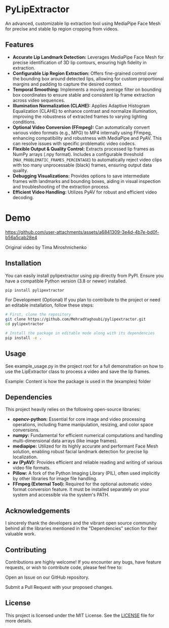 # PyLipExtractor

An advanced, customizable lip extraction tool using MediaPipe Face Mesh for precise and stable lip region cropping from videos.

## Features

* **Accurate Lip Landmark Detection:** Leverages MediaPipe Face Mesh for precise identification of 3D lip contours, ensuring high fidelity in extraction.
* **Configurable Lip Region Extraction:** Offers fine-grained control over the bounding box around detected lips, allowing for custom proportional margins and padding to capture the desired context.
* **Temporal Smoothing:** Implements a moving average filter on bounding box coordinates to ensure stable and consistent lip frame extraction across video sequences.
* **Illumination Normalization (CLAHE):** Applies Adaptive Histogram Equalization (CLAHE) to enhance contrast and normalize illumination, improving the robustness of extracted frames to varying lighting conditions.
* **Optional Video Conversion (FFmpeg):** Can automatically convert various video formats (e.g., MPG) to MP4 internally using FFmpeg, enhancing compatibility and robustness with MediaPipe and PyAV. This can resolve issues with specific problematic video codecs.
* **Flexible Output & Quality Control:** Extracts processed lip frames as NumPy arrays (.npy format). Includes a configurable threshold (`MAX_PROBLEMATIC_FRAMES_PERCENTAGE`) to automatically reject video clips with too many unprocessable (black) frames, ensuring output data quality.
* **Debugging Visualizations:** Provides options to save intermediate frames with landmarks and bounding boxes, aiding in visual inspection and troubleshooting of the extraction process.
* **Efficient Video Handling:** Utilizes PyAV for robust and efficient video decoding.

# Demo
https://github.com/user-attachments/assets/a6841309-3e4d-4b7e-bd0f-b56a5cab28e4



Original video by Tima Miroshnichenko

## Installation

You can easily install pylipextractor using pip directly from PyPI. Ensure you have a compatible Python version (3.8 or newer) installed.

```bash
pip install pylipextractor
```
For Development (Optional)
If you plan to contribute to the project or need an editable installation, follow these steps:

```bash
# First, clone the repository
git clone https://github.com/MehradYaghoubi/pylipextractor.git
cd pylipextractor

# Install the package in editable mode along with its dependencies
pip install -e .
```

## Usage
See example_usage.py in the project root for a full demonstration on how to use the LipExtractor class to process a video and save the lip frames.

Example:
Content is how the package is used in the (examples) folder

## Dependencies

This project heavily relies on the following open-source libraries:

* **opencv-python:** Essential for core image and video processing operations, including frame manipulation, resizing, and color space conversions.
* **numpy:** Fundamental for efficient numerical computations and handling multi-dimensional data arrays (like image frames).
* **mediapipe:** Utilized for its highly accurate and performant Face Mesh solution, enabling robust facial landmark detection for precise lip localization.
* **av (PyAV):** Provides efficient and reliable reading and writing of various video file formats.
* **Pillow:** A fork of the Python Imaging Library (PIL), often used implicitly by other libraries for image file handling.
* **FFmpeg (External Tool):** Required for the optional automatic video format conversion feature. It must be installed separately on your system and accessible via the system's PATH.

## Acknowledgements
I sincerely thank the developers and the vibrant open source community behind all the libraries mentioned in the "Dependencies" section for their valuable work.

## Contributing
Contributions are highly welcome! If you encounter any bugs, have feature requests, or wish to contribute code, please feel free to:

Open an Issue on our GitHub repository.

Submit a Pull Request with your proposed changes.

## License
This project is licensed under the MIT License. See the [LICENSE](https://github.com/MehradYaghoubi/pylipextractor/blob/main/LICENSE) file for more details.
